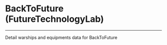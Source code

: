 # BackToFuture (FutureTechnologyLab)
---------
Detail warships and equipments data for BackToFuture
